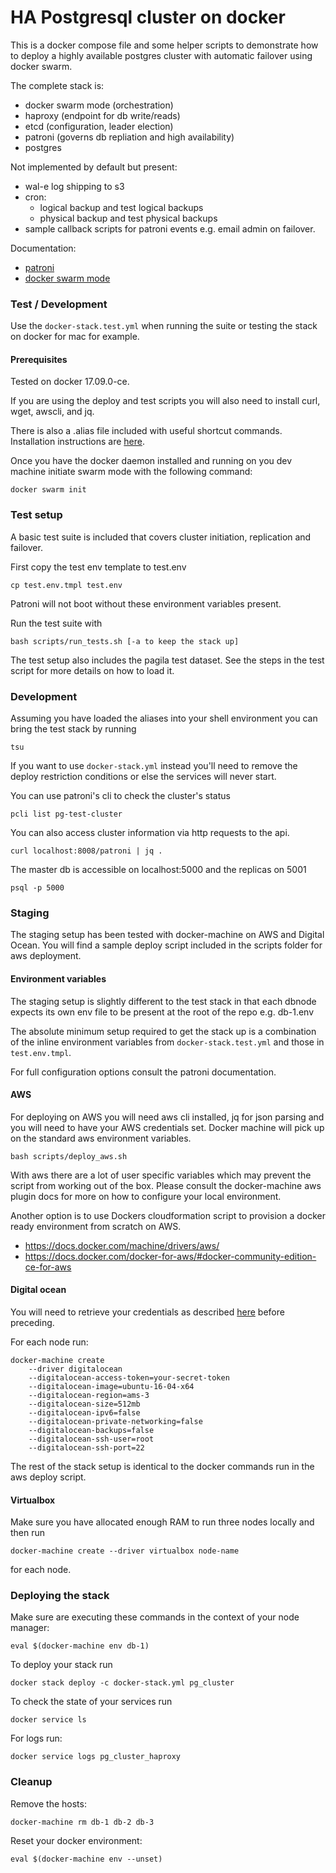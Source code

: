 # HA Postgresql cluster on docker

This is a docker compose file and some helper scripts to demonstrate how to deploy a highly available postgres cluster with automatic failover using docker swarm.

The complete stack is:

- docker swarm mode (orchestration)
- haproxy (endpoint for db write/reads)
- etcd (configuration, leader election)
- patroni (governs db repliation and high availability)
- postgres

Not implemented by default but present:
- wal-e log shipping to s3 
- cron:
  - logical backup and test logical backups
  - physical backup and test physical backups
- sample callback scripts for patroni events e.g. email admin on failover.

Documentation:

- [patroni](https://patroni.readthedocs.io/en/latest/index.html)
- [docker swarm mode](https://docs.docker.com/engine/swarm/)

### Test / Development 

Use the ```docker-stack.test.yml``` when running the suite or testing the stack on docker for mac for example.

#### Prerequisites

Tested on docker 17.09.0-ce.

If you are using the deploy and test scripts you will also need to install curl, wget, awscli, and jq.

There is also a .alias file included with useful shortcut commands. Installation instructions are [here](https://github.com/sebglazebrook/aliases).

Once you have the docker daemon installed and running on you dev machine initiate swarm mode with the following command:

```
docker swarm init
```

### Test setup

A basic test suite is included that covers cluster initiation, replication and failover.

First copy the test env template to test.env
```
cp test.env.tmpl test.env
```

Patroni will not boot without these environment variables present.

Run the test suite with

```
bash scripts/run_tests.sh [-a to keep the stack up]
```

The test setup also includes the pagila test dataset. See the steps in the test script for more details on how to load it.

###  Development

Assuming you have loaded the aliases into your shell environment you can bring the test stack by running 

```
tsu
```

If you want to use ```docker-stack.yml``` instead you'll need to remove the deploy restriction conditions or else the services will never start.

You can use patroni's cli to check the cluster's status 

```
pcli list pg-test-cluster
```

You can also access cluster information via http requests to the api.

```
curl localhost:8008/patroni | jq .
```

The master db is accessible on localhost:5000 and the replicas on 5001

```
psql -p 5000
```

### Staging

The staging setup has been tested with docker-machine on AWS and Digital Ocean. You will find a sample deploy script included in the scripts folder for aws deployment.

#### Environment variables

The staging setup is slightly different to the test stack in that each dbnode expects its own env file to be present at the root of the repo e.g. db-1.env

The absolute minimum setup required to get the stack up is a combination of the inline environment variables from ```docker-stack.test.yml``` and those in ```test.env.tmpl```. 

For full configuration options consult the patroni documentation.

#### AWS

For deploying on AWS you will need aws cli installed, jq for json parsing and you will need to have your AWS credentials set. Docker machine will pick up on the standard aws environment variables.

```
bash scripts/deploy_aws.sh
```

With aws there are a lot of user specific variables which may prevent the script from working out of the box. Please consult the docker-machine aws plugin docs for more on how to configure your local environment.

Another option is to use Dockers cloudformation script to provision a docker ready environment from scratch on AWS.

- https://docs.docker.com/machine/drivers/aws/
- https://docs.docker.com/docker-for-aws/#docker-community-edition-ce-for-aws

#### Digital ocean

You will need to retrieve your credentials as described [here](https://docs.docker.com/machine/drivers/digital-ocean/) before preceding.

For each node run:

```
docker-machine create
    --driver digitalocean
    --digitalocean-access-token=your-secret-token
    --digitalocean-image=ubuntu-16-04-x64
    --digitalocean-region=ams-3
    --digitalocean-size=512mb
    --digitalocean-ipv6=false
    --digitalocean-private-networking=false
    --digitalocean-backups=false
    --digitalocean-ssh-user=root
    --digitalocean-ssh-port=22
  ```

The rest of the stack setup is identical to the docker commands run in the aws deploy script.


#### Virtualbox

Make sure you have allocated enough RAM to run three nodes locally and then run

```
docker-machine create --driver virtualbox node-name
```

for each node.

### Deploying the stack

Make sure are executing these commands in the context of your node manager:

```
eval $(docker-machine env db-1)
```

To deploy your stack run

```
docker stack deploy -c docker-stack.yml pg_cluster
```

To check the state of your services run

```
docker service ls
```

For logs run:
```
docker service logs pg_cluster_haproxy 
```

### Cleanup

Remove the hosts:
```
docker-machine rm db-1 db-2 db-3
```

Reset your docker environment:

```
eval $(docker-machine env --unset)
```
